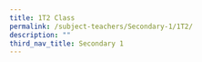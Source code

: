 ```yaml
---
title: 1T2 Class
permalink: /subject-teachers/Secondary-1/1T2/
description: ""
third_nav_title: Secondary 1
---
```

